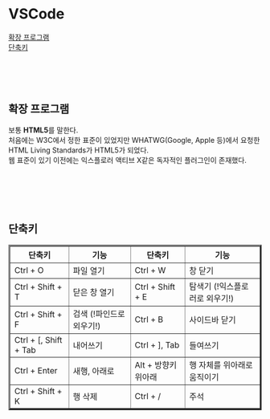 <h1>VSCode</h1>
<a href="#Expansion">확장 프로그램</a><br />
<a href="#Shortcuts">단축키</a><br />

<br />
<br />
<br />
<br />
<h2 id="Expansion">확장 프로그램</h2>
<p>
    보통 <b>HTML5</b>를 말한다. <br />
    처음에는 W3C에서 정한 표준이 있었지만 WHATWG(Google, Apple 등)에서 요청한
    HTML Living Standards가 HTML5가 되었다.<br />
    웹 표준이 있기 이전에는 익스플로러 액티브 X같은 독자적인 플러그인이
    존재했다.
</p>

<br />
<br />
<br />
<br />
<h2 id="Shortcuts">단축키</h2>
<table border="3">
    <th>단축키</th>
    <th>기능</th>
    <th>단축키</th>
    <th>기능</th>
    <tr>
        <td>Ctrl + O</td>
        <td>파일 열기</td>
        <td>Ctrl + W</td>
        <td>창 닫기</td>
    </tr>
    <tr>
        <td>Ctrl + Shift + T</td>
        <td>닫은 창 열기</td>
        <td>Ctrl + Shift + E</td>
        <td>탐색기 (!익스플로러로 외우기!)</td>
    </tr>
    <tr>
        <td>Ctrl + Shift + F</td>
        <td>검색 (!파인드로 외우기!)</td>
        <td>Ctrl + B</td>
        <td>사이드바 닫기</td>
    </tr>
    <tr>
        <td>Ctrl + [, Shift + Tab</td>
        <td>내어쓰기</td>
        <td>Ctrl + ], Tab</td>
        <td>들여쓰기</td>
    </tr>
    <tr>
        <td>Ctrl + Enter</td>
        <td>새행, 아래로</td>
        <td>Alt + 방향키 위아래</td>
        <td>행 자체를 위아래로 움직이기</td>
    </tr>
    <tr>
        <td>Ctrl + Shift + K</td>
        <td>행 삭제</td>
        <td>Ctrl + /</td>
        <td>주석</td>
    </tr>
</table>
<br />
<br />
